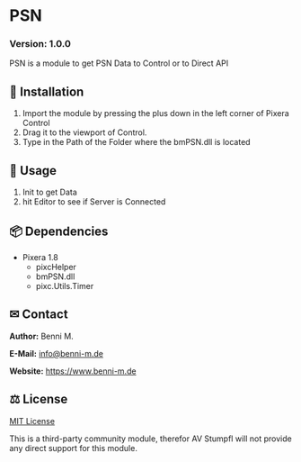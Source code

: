 # PSN

### Version: 1.0.0

PSN is a module to get PSN Data to Control or to Direct API

## 💾 Installation

1. Import the module by pressing the plus down in the left corner of Pixera Control
2. Drag it to the viewport of Control.
3. Type in the Path of the Folder where the bmPSN.dll is located

## 📑 Usage

1. Init to get Data
2. hit Editor to see if Server is Connected

## 📦 Dependencies

- Pixera 1.8
  - pixcHelper
  - bmPSN.dll
  - pixc.Utils.Timer

## ✉ Contact

**Author:** Benni M.

**E-Mail:** info@benni-m.de

**Website:** https://www.benni-m.de

## ⚖ License

[MIT License](https://github.com/pixera-one/control-modules/blob/main/LICENSE)

This is a third-party community module, therefor AV Stumpfl will not provide any direct support for this module.